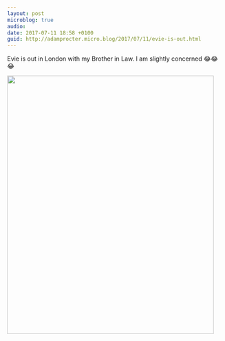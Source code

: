 ```yaml
---
layout: post
microblog: true
audio: 
date: 2017-07-11 18:58 +0100
guid: http://adamprocter.micro.blog/2017/07/11/evie-is-out.html
---
```

Evie is out in London with my Brother in Law. I am slightly concerned 😂😂😂

<img src="http://adamprocter.micro.blog/uploads/2017/d223c9917e.jpg" width="480" height="600" />
